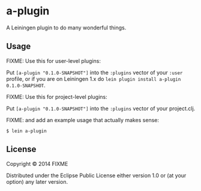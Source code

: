 # a-plugin

A Leiningen plugin to do many wonderful things.

## Usage

FIXME: Use this for user-level plugins:

Put `[a-plugin "0.1.0-SNAPSHOT"]` into the `:plugins` vector of your
`:user` profile, or if you are on Leiningen 1.x do `lein plugin install
a-plugin 0.1.0-SNAPSHOT`.

FIXME: Use this for project-level plugins:

Put `[a-plugin "0.1.0-SNAPSHOT"]` into the `:plugins` vector of your project.clj.

FIXME: and add an example usage that actually makes sense:

    $ lein a-plugin

## License

Copyright © 2014 FIXME

Distributed under the Eclipse Public License either version 1.0 or (at
your option) any later version.
